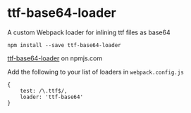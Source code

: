 # ttf-base64-loader

A custom Webpack loader for inlining ttf files as base64

```
npm install --save ttf-base64-loader
```
[ttf-base64-loader](https://www.npmjs.com/package/ttf-base64-loader) on npmjs.com

Add the following to your list of loaders in `webpack.config.js`
```
{
	test: /\.ttf$/,
	loader: 'ttf-base64'
}
```